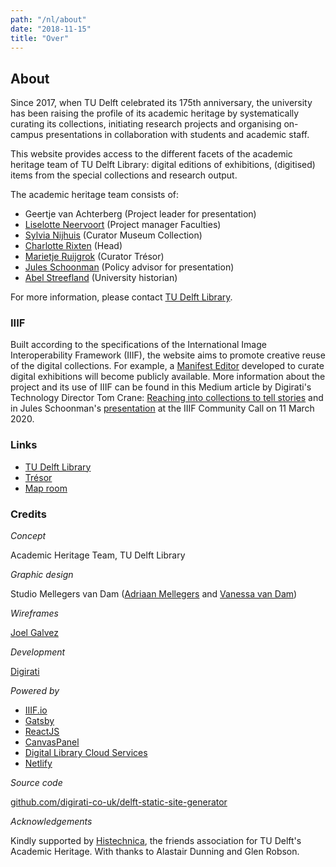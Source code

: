 ```yaml
---
path: "/nl/about"
date: "2018-11-15"
title: "Over"
---
```


<article class="long">

# About

Since 2017, when TU Delft celebrated its 175th anniversary, the university has been raising the profile of its academic heritage by systematically curating  its collections, initiating research projects and organising on-campus presentations in collaboration with students and academic staff.

This website provides access to the different facets of the academic heritage team of TU Delft Library: digital editions of exhibitions, (digitised) items from the special collections and research output.

The academic heritage team consists of:

- Geertje van Achterberg (Project leader for presentation)
- [Liselotte Neervoort](https://www.linkedin.com/in/liselotte-neervoort-b0b01324/) (Project manager Faculties)
- [Sylvia Nijhuis](https://www.tudelft.nl/staff/s.m.nijhuis/) (Curator Museum Collection)
- [Charlotte Rixten](https://www.linkedin.com/in/rixten/) (Head)
- [Marietje Ruijgrok](https://www.tudelft.nl/staff/m.c.j.ruijgrok/) (Curator Trésor)
- [Jules Schoonman](https://www.tudelft.nl/staff/j.a.schoonman/) (Policy advisor for presentation)
- [Abel Streefland](https://www.tudelft.nl/staff/a.h.streefland/) (University historian)

For more information, please contact [TU Delft Library](https://www.tudelft.nl/en/library/about-the-library/contact-and-map).

### IIIF

Built according to the specifications of the International Image Interoperability Framework (IIIF), the website aims to promote creative reuse of the digital collections. For example, a [Manifest Editor](https://github.com/digirati-co-uk/iiif-manifest-editor) developed to curate digital exhibitions will become publicly available. More information about the project and its use of IIIF can be found in this Medium article by Digirati's Technology Director Tom Crane: [Reaching into collections to tell stories](https://medium.com/digirati-ch/reaching-into-collections-to-tell-stories-3dc32a1772af) and in Jules Schoonman's [presentation](https://youtu.be/VnqtYzxyY64) at the IIIF Community Call on 11 March 2020.

### Links

- [TU Delft Library](https://www.tudelft.nl/library/)
- [Trésor](https://tresor.tudelft.nl)
- [Map room](https://www.tudelft.nl/en/library/collections/map-room/)

### Credits

*Concept*

Academic Heritage Team, TU Delft Library

*Graphic design*

Studio Mellegers van Dam ([Adriaan Mellegers](https://www.adriaanmellegers.com) and [Vanessa van Dam](http://www.vanessavandam.nl))

*Wireframes*

[Joel Galvez](https://www.joelgalvez.com)

*Development*

[Digirati](https://digirati.com)

*Powered by*

- [IIIF.io](https://iiif.io)
- [Gatsby](https://www.gatsbyjs.org)
- [ReactJS](https://reactjs.org)
- [CanvasPanel](https://canvas-panel.digirati.com)
- [Digital Library Cloud Services](https://dlcs.info)
- [Netlify](https://www.netlify.com)

*Source code*

[github.com/digirati-co-uk/delft-static-site-generator](https://github.com/digirati-co-uk/delft-static-site-generator)

*Acknowledgements*

Kindly supported by [Histechnica](https://histechnica.nl), the friends association for TU Delft's Academic Heritage. With thanks to Alastair Dunning and Glen Robson.

</article>
